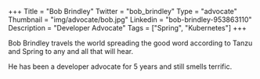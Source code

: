 +++
Title = "Bob Brindley"
Twitter = "bob_brindley"
Type = "advocate"
Thumbnail = "img/advocate/bob.jpg"
Linkedin = "bob-brindley-953863110"
Description = "Developer Advocate"
Tags = ["Spring", "Kubernetes"]
+++

Bob Brindley travels the world spreading the good word according to Tanzu and Spring to any and all that will hear.

He has been a developer advocate for 5 years and still smells terrific.